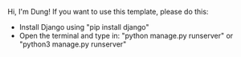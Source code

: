 Hi, I'm Dung!
If you want to use this template, please do this:
- Install Django using "pip install django"
- Open the terminal and type in: "python manage.py runserver" or "python3 manage.py runserver"
